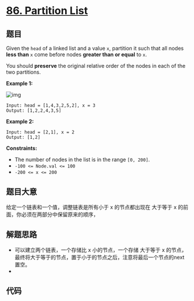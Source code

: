 # [86. Partition List](https://leetcode.com/problems/partition-list/)

## 题目

Given the `head` of a linked list and a value `x`, partition it such that all nodes **less than** `x` come before nodes **greater than or equal** to `x`.

You should **preserve** the original relative order of the nodes in each of the two partitions.

 

**Example 1:**

![img](https://assets.leetcode.com/uploads/2021/01/04/partition.jpg)

```
Input: head = [1,4,3,2,5,2], x = 3
Output: [1,2,2,4,3,5]
```

**Example 2:**

```
Input: head = [2,1], x = 2
Output: [1,2]
```

 

**Constraints:**

- The number of nodes in the list is in the range `[0, 200]`.
- `-100 <= Node.val <= 100`
- `-200 <= x <= 200`

## 题目大意

给定一个链表和一个值，调整链表是所有小于 x 的节点都出现在 大于等于 x 的前面，你必须在两部分中保留原来的顺序，

## 解题思路

* 可以建立两个链表，一个存储比 x 小的节点，一个存储 大于等于 x 的节点，最终将大于等于的节点，置于小于的节点之后，注意将最后一个节点的next 置空。
* 

## 代码

````
````




